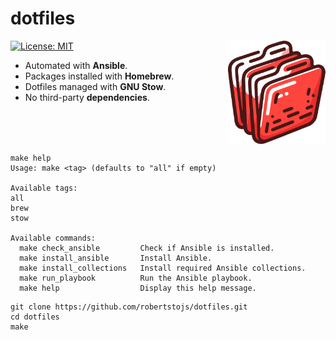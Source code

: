 # dotfiles
<img src="./img/logo.svg" align="right" width="156px">

[![License: MIT](https://img.shields.io/badge/License-MIT-blue.svg)](https://opensource.org/licenses/MIT)

* Automated with **Ansible**.
* Packages installed with **Homebrew**.
* Dotfiles managed with **GNU Stow**.
* No third-party **dependencies**.

<br clear="right">

```shell
make help
Usage: make <tag> (defaults to "all" if empty)

Available tags:
all
brew
stow

Available commands:
  make check_ansible         Check if Ansible is installed.
  make install_ansible       Install Ansible.
  make install_collections   Install required Ansible collections.
  make run_playbook          Run the Ansible playbook.
  make help                  Display this help message.
```

```shell
git clone https://github.com/robertstojs/dotfiles.git
cd dotfiles
make
```
